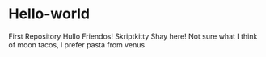 # Hello-world
First Repository
Hullo Friendos!
Skriptkitty Shay here!
Not sure what I think of moon tacos, I prefer pasta from venus
